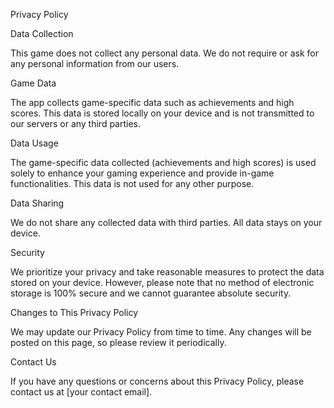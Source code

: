 Privacy Policy

Data Collection

This game does not collect any personal data. We do not require or ask for any personal information from our users.

Game Data

The app collects game-specific data such as achievements and high scores. This data is stored locally on your device and is not transmitted to our servers or any third parties.

Data Usage

The game-specific data collected (achievements and high scores) is used solely to enhance your gaming experience and provide in-game functionalities. This data is not used for any other purpose.

Data Sharing

We do not share any collected data with third parties. All data stays on your device.

Security

We prioritize your privacy and take reasonable measures to protect the data stored on your device. However, please note that no method of electronic storage is 100% secure and we cannot guarantee absolute security.

Changes to This Privacy Policy

We may update our Privacy Policy from time to time. Any changes will be posted on this page, so please review it periodically.

Contact Us

If you have any questions or concerns about this Privacy Policy, please contact us at [your contact email].
